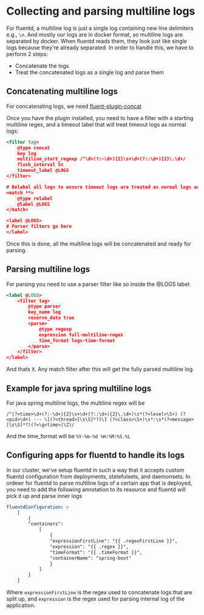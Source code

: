 # Collecting and parsing multiline logs

For fluentd, a multiline log is just a single log containing new line delimiters e.g., `\n`. And mostly our logs are in docker format, so multiline logs are separated by docker. When fluentd reads them, they look just like single logs because they're already separated. In order to handle this, we have to perform 2 steps:

* Concatenate the logs
* Treat the concatenated logs as a single log and parse them

## Concatenating multiline logs

For concatenating logs, we need [fluent-plugin-concat](https://github.com/fluent-plugins-nursery/fluent-plugin-concat)

Once you have the plugin installed, you need to have a filter with a starting multiline regex, and a timeout label that will treat timeout logs as normal logs:

```xml
<filter tag>
    @type concat
    key log
    multiline_start_regexp /^\d+(?:-\d+){2}\s+\d+(?::\d+){2}\.\d+/
    flush_interval 5s
    timeout_label @LOGS
</filter>

# Relabel all logs to ensure timeout logs are treated as normal logs and not ignored
<match **>
    @type relabel
    @label @LOGS
</match>

<label @LOGS>
# Parser filters go here
</label>
```

Once this is done, all the multiline logs will be concatenated and ready for parsing.

## Parsing multiline logs

For parsing you need to use a parser filter like so inside the @LOGS label:

```xml
<label @LOGS>
    <filter tag>
        @type parser
        key_name log
        reserve_data true
        <parse>
            @type regexp
            expression full-multiline-regex
            time_format logs-time-format
        </parse>
    </filter>
</label>
```

And thats it. Any match filter after this will get the fully parsed multiline log.

## Example for java spring multiline logs

For java spring multiline logs, the multiline regex will be

```regex
/^(?<time>\d+(?:-\d+){2}\s+\d+(?::\d+){2}\.\d+)\s*(?<level>\S+) (?<pid>\d+) --- \[(?<thread>[\s\S]*?)\] (?<class>\S+)\s*:\s*(?<message>[\s\S]*?)(?=\g<time>|\Z)/
```

And the time_format will be `%Y-%m-%d %H:%M:%S.%L`

## Configuring apps for fluentd to handle its logs

In our cluster, we've setup fluentd in such a way that it accepts custom fluentd configuration from deployments, statefulsets, and daemonsets. In ordewr for fluentd to parse multiline logs of a certain app that is deployed, you need to add the following annotation to its resource and fluentd will pick it up and parse inner logs

```yaml
fluentdConfiguration: >
    [
        {
        "containers":
            [
                {
                "expressionFirstLine": "{{ .regexFirstLine }}",
                "expression": "{{ .regex }}",
                "timeFormat": "{{ .timeFormat }}",
                "containerName": "spring-boot"
                }
            ]
        }
    ]
```

Where `expressionFirstLine` is the regex used to concatenate logs that are split up, and `expression` is the regex used for parsing internal log of the application.
